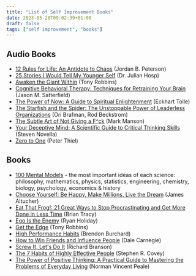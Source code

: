 ```yaml
---
title: "List of Self Improvement Books"
date: 2023-05-28T09:02:39+01:00
draft: false
tags: ["self improvement", "books"]
---
```

## Audio Books
- [12 Rules for Life: An Antidote to Chaos](https://www.audible.co.uk/pd/12-Rules-for-Life-Audiobook/) (Jordan B. Peterson)
- [25 Stories I Would Tell My Younger Self](https://www.audible.co.uk/pd/25-Stories-I-Would-Tell-My-Younger-Self-Audiobook) (Dr. Julian Hosp)
- [Awaken the Giant Within](https://www.audible.co.uk/pd/Awaken-the-Giant-Within-Audiobook/) (Tony Robbins)
- [Cognitive Behavioral Therapy: Techniques for Retraining Your Brain](https://www.audible.co.uk/pd/Cognitive-Behavioral-Therapy-Audiobook/) (Jason M. Satterfield)
- [The Power of Now: A Guide to Spiritual Enlightenment](https://www.audible.co.uk/pd/The-Power-of-Now-Audiobook/) (Eckhart Tolle)
- [The Starfish and the Spider: The Unstoppable Power of Leaderless Organizations](https://www.audible.co.uk/pd/The-Starfish-and-the-Spider-Audiobook) (Ori Brafman, Rod Beckstrom)
- [The Subtle Art of Not Giving a F^ck](https://www.audible.co.uk/pd/The-Subtle-Art-of-Not-Giving-a-F-ck-Audiobook/) (Mark Manson)
- [Your Deceptive Mind: A Scientific Guide to Critical Thinking Skills](https://www.audible.co.uk/pd/Your-Deceptive-Mind-A-Scientific-Guide-to-Critical-Thinking-Skills-Audiobook/) (Steven Novella)
- [Zero to One](https://www.audible.co.uk/pd/Zero-to-One-Audiobook/) (Peter Thiel)

## Books
- [100 Mental Models](https://wisdomtheory.gumroad.com/l/100MM/) - the most important ideas of each science: philosophy, mathematics, physics, statistics, engineering, chemistry, biology, psychology, economics & history
- [Choose Yourself: Be Happy, Make Millions, Live the Dream](https://www.goodreads.com/book/show/17977529-choose-yourself/) (James Altucher)
- [Eat That Frog!: 21 Great Ways to Stop Procrastinating and Get More Done in Less Time](https://www.goodreads.com/book/show/95887.Eat_That_Frog_/) (Brian Tracy)
- [Ego Is the Enemy](https://www.goodreads.com/book/show/27036528-ego-is-the-enemy/) (Ryan Holiday)
- [Get the Edge](https://www.goodreads.com/en/book/show/6235336/) (Tony Robbins)
- [High Performance Habits](https://brendon.com/blog/high-performancehabits/) (Brendon Burchard)
- [How to Win Friends and Influence People](https://en.wikipedia.org/wiki/How_to_Win_Friends_and_Influence_People/) (Dale Carnegie)
- [Screw It, Let's Do It](https://www.virgin.com/branson-family/books/richard-branson/screw-it-lets-do-it/) (Richard Branson)
- [The 7 Habits of Highly Effective People](https://www.franklincovey.com/the-7-habits/) (Stephen R. Covey)
- [The Power of Positive Thinking: A Practical Guide to Mastering the Problems of Everyday Living](https://en.wikipedia.org/wiki/The_Power_of_Positive_Thinking/) (Norman Vincent Peale)
